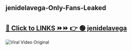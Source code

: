 
 ## jenidelavega-Only-Fans-Leaked

# <h2><a href="https://clipsfans.com/jenidelavega&ref=git">🔗 Click to LINKS ⏩⏩ 👉 🟢 jenidelavega </a></h2>

<a href="https://clipsfans.com/jenidelavega&ref=git" rel="nofollow" data-target="animated-image.originalLink"><img src="https://i.ibb.co.com/xMMVF88/686577567.gif" alt="Viral Video Original" style="max-width: 100%; display: inline-block;" data-target="animated-image.originalImage"></a>

